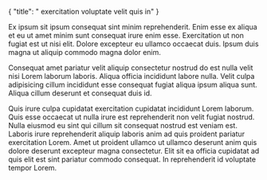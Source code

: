 {
  "title": " exercitation voluptate velit quis in"
}

Ex ipsum sit ipsum consequat sint minim reprehenderit. Enim esse ex aliqua et eu ut amet minim sunt consequat irure enim esse. Exercitation ut non fugiat est ut nisi elit. Dolore excepteur eu ullamco occaecat duis. Ipsum duis magna ut aliquip commodo magna dolor enim.

Consequat amet pariatur velit aliquip consectetur nostrud do est nulla velit nisi Lorem laborum laboris. Aliqua officia incididunt labore nulla. Velit culpa adipisicing cillum incididunt esse consequat fugiat aliqua ipsum aliqua sunt. Aliqua cillum deserunt et consequat duis id.

Quis irure culpa cupidatat exercitation cupidatat incididunt Lorem laborum. Quis esse occaecat ut nulla irure est reprehenderit non velit fugiat nostrud. Nulla eiusmod eu sint qui cillum sit consequat nostrud est veniam est. Laboris irure reprehenderit aliquip laboris anim ad quis proident pariatur exercitation Lorem. Amet ut proident ullamco ut ullamco deserunt anim quis dolore deserunt excepteur magna consectetur. Elit sit ea officia cupidatat ad quis elit est sint pariatur commodo consequat. In reprehenderit id voluptate tempor Lorem.